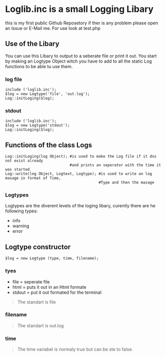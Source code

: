 # Loglib.inc is a small Logging Libary
this is my first public Github Reposetory if ther is any problem please open an Issue or E-Mail me.
For use look at test.php

## Use of the Libary
You can use this Libary to output to a seberate file or print it out.
You start by making an Logtype Object witch you have to add to all the static Log functions to be able tu  use them.
### log file
```code php
include ('loglib.inc');
$log = new Logtype('file', 'out.log');
Log::initLoging($log);
```
### stdout
``` code php
include ('loglib.inc');
$log = new Logtype('stdout');
Log::initLoging($log);
```

## Functions of the class Logs
```code php
Log::initLoging(log Object); #is used to make the Log file if it dos not exist already
                             #and prints an seperator with the time it was started
Log::write(log Object, Logtext, Logtype); #is used to write an log masage in format of Time,
                                          #Type and then the masage
```

### Logtypes
Logtypes are the diverent levels of the loging libary, curently there are he following types:
- info
- warning
- error

## Logtype constructor
```code php
$log = new Logtype (type, time, filename);
```

### tyes
- file = seperate file
- html = puts it out in an Html formate
- stdout = put it out formated for the terminal
> The standart is file

### filename
> The standart is out.log

### time
> The time variabel is normaly true but can be ste to false.
